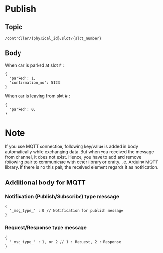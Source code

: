 # Publish

## Topic

```
/controller/{physical_id}/slot/{slot_number}
```

## Body

When car is parked at slot # :
```
{
  'parked': 1,
  'confirmation_no': 5123
}
```

When car is leaving from slot # :
```
{
  'parked': 0,
}
```

# Note

If you use MQTT connection, following key/value is added in body automatically while exchanging data.
But when you received the message from channel, it does not exist.
Hence, you have to add and remove following pair to communicate with other library or entity. i.e. Arduino MQTT library.
If there is no this pair, the received element regards it as notification.


## Additional body for MQTT

### Notification (Publish/Subscribe) type message
```
{
  '_msg_type_' : 0 // Notification for publish message
}
```

### Request/Response type message
```
{
  '_msg_type_' : 1, or 2 // 1 : Request, 2 : Response.
}
```
